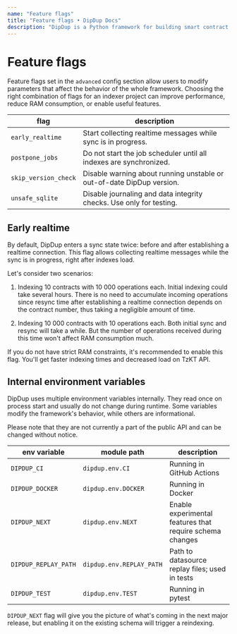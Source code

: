 ```yaml
---
name: "Feature flags"
title: "Feature flags • DipDup Docs"
description: "DipDup is a Python framework for building smart contract indexers. It helps developers focus on business logic instead of writing a boilerplate to store and serve data."
---
```


# Feature flags

Feature flags set in the `advanced` config section allow users to modify parameters that affect the behavior of the whole framework. Choosing the right combination of flags for an indexer project can improve performance, reduce RAM consumption, or enable useful features.

| flag                 | description                                                           |
| -------------------- | --------------------------------------------------------------------- |
| `early_realtime`     | Start collecting realtime messages while sync is in progress.         |
| `postpone_jobs`      | Do not start the job scheduler until all indexes are synchronized.    |
| `skip_version_check` | Disable warning about running unstable or out-of-date DipDup version. |
| `unsafe_sqlite`      | Disable journaling and data integrity checks. Use only for testing.   |

## Early realtime

By default, DipDup enters a sync state twice: before and after establishing a realtime connection. This flag allows collecting realtime messages while the sync is in progress, right after indexes load.

Let's consider two scenarios:

1. Indexing 10 contracts with 10 000 operations each. Initial indexing could take several hours. There is no need to accumulate incoming operations since resync time after establishing a realtime connection depends on the contract number, thus taking a negligible amount of time.

2. Indexing 10 000 contracts with 10 operations each. Both initial sync and resync will take a while. But the number of operations received during this time won't affect RAM consumption much.

If you do not have strict RAM constraints, it's recommended to enable this flag. You'll get faster indexing times and decreased load on TzKT API.

## Internal environment variables

DipDup uses multiple environment variables internally. They read once on process start and usually do not change during runtime. Some variables modify the framework's behavior, while others are informational.

Please note that they are not currently a part of the public API and can be changed without notice.

| env variable         | module path              | description                                              |
| -------------------- | ------------------------ | -------------------------------------------------------- |
| `DIPDUP_CI`          | `dipdup.env.CI`          | Running in GitHub Actions                                |
| `DIPDUP_DOCKER`      | `dipdup.env.DOCKER`      | Running in Docker                                        |
| `DIPDUP_NEXT`        | `dipdup.env.NEXT`        | Enable experimental features that require schema changes |
| `DIPDUP_REPLAY_PATH` | `dipdup.env.REPLAY_PATH` | Path to datasource replay files; used in tests           |
| `DIPDUP_TEST`        | `dipdup.env.TEST`        | Running in pytest                                        |

`DIPDUP_NEXT` flag will give you the picture of what's coming in the next major release, but enabling it on the existing schema will trigger a reindexing.

